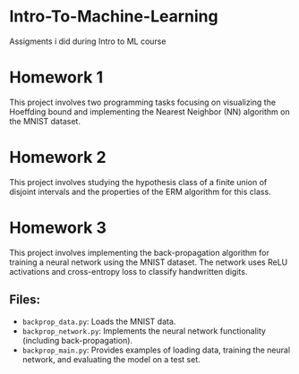 # Intro-To-Machine-Learning
Assigments i did during Intro to ML course

# Homework 1

This project involves two programming tasks focusing on visualizing the Hoeffding bound and implementing the Nearest Neighbor (NN) algorithm on the MNIST dataset.

# Homework 2

This project involves studying the hypothesis class of a finite union of disjoint intervals and the properties of the ERM algorithm for this class.

# Homework 3

This project involves implementing the back-propagation algorithm for training a neural network using the MNIST dataset. The network uses ReLU activations and cross-entropy loss to classify handwritten digits.

## Files:
- `backprop_data.py`: Loads the MNIST data.
- `backprop_network.py`: Implements the neural network functionality (including back-propagation).
- `backprop_main.py`: Provides examples of loading data, training the neural network, and evaluating the model on a test set.
